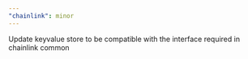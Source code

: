 ```yaml
---
"chainlink": minor
---
```


Update keyvalue store to be compatible with the interface required in chainlink common
